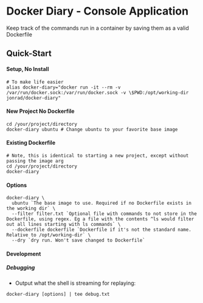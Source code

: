 # Docker Diary - Console Application

Keep track of the commands run in a container by saving them as a valid Dockerfile

## Quick-Start

#### Setup, No Install ####
```
# To make life easier
alias docker-diary="docker run -it --rm -v /var/run/docker.sock:/var/run/docker.sock -v \$PWD:/opt/working-dir jonrad/docker-diary"
```
#### New Project No Dockerfile
```
cd /your/project/directory
docker-diary ubuntu # Change ubuntu to your favorite base image
```

#### Existing Dockerfile
```
# Note, this is identical to starting a new project, except without passing the image arg
cd /your/project/directory
docker-diary
```

#### Options

```
docker-diary \
  ubuntu `The base image to use. Required if no Dockerfile exists in the working dir` \
  --filter filter.txt `Optional file with commands to not store in the Dockerfile, using regex. Eg a file with the contents ^ls would filter out all lines starting with ls commands` \
  --dockerfile dockerfile `Dockerfile if it's not the standard name. Relative to /opt/working-dir` \
  --dry `dry run. Won't save changed to Dockerfile`
```

#### Development

##### Debugging
* Output what the shell is streaming for replaying:
```
docker-diary [options] | tee debug.txt
```

